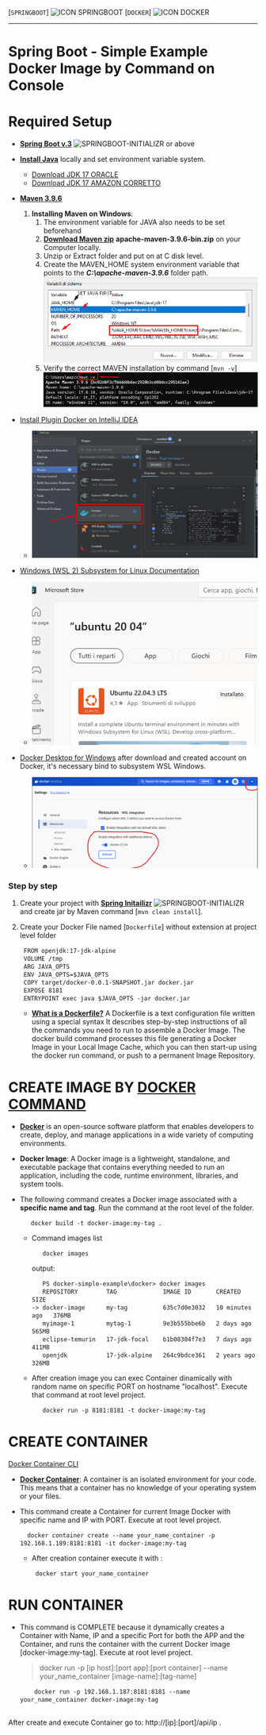 [`SPRINGBOOT`] ![ICON SPRINGBOOT](https://start.spring.io/icon_144x144.7d360c62a3c2b77823306d48e19a144b.png)   [`DOCKER`] ![ICON DOCKER](https://avatars.githubusercontent.com/u/7739233?s=200&v=4)

---
Spring Boot - Simple Example Docker Image by Command on Console
=============
# Required Setup

- [**Spring Boot v.3**](http://projects.spring.io/spring-boot/)  ![SPRINGBOOT-INITIALIZR](https://spring.io/favicon-32x32.png?v=96334d577af708644f6f0495dd1c7bc8) or above
- [**Install Java**](https://docs.aws.amazon.com/corretto/latest/corretto-17-ug/windows-install.html) locally and set environment variable system.
    - [Download JDK 17 ORACLE](https://www.oracle.com/java/technologies/downloads/#java17)
    - [Download JDK 17 AMAZON CORRETTO](https://github.com/corretto/corretto-17/releases) 
- [**Maven 3.9.6**](https://maven.apache.org)
    1. **Installing Maven on Windows**:
        1. The environment variable for JAVA also needs to be set beforehand
        2. [**Download Maven zip**](https://maven.apache.org/download.cgi) **apache-maven-3.9.6-bin.zip** on your Computer locally.
        3. Unzip or Extract folder and put on at C disk level.
        4. Create the MAVEN_HOME system environment variable that points to the **_C:\apache-maven-3.9.6_** folder path.
           ![env_system_var.png.png](env_system_var.png)
        5. Verify the correct MAVEN installation by command [`mvn -v`] ![maven-verify-installation.png](maven-verify-installation.png)

- [Install Plugin Docker on IntelliJ IDEA](https://plugins.jetbrains.com/plugin/7724-docker)
    * ![docker-plugin-on-intellij.png](docker-plugin-on-intellij.png)

- [Windows (WSL 2) Subsystem for Linux Documentation](https://learn.microsoft.com/en-us/windows/wsl/)
    * ![Windows - WSL2 Ubuntu 22.04](01_image_wsl.png)

- [Docker Desktop for Windows](https://docs.docker.com/desktop/install/windows-install/) after download and created account on Docker, it's necessary bind to subsystem WSL Windows.
    * ![Docker Desktop for Windows](02_image_docker_desktop.png)


### Step by step

1. Create your project with [**Spring Initailizr**](https://start.spring.io/)   ![SPRINGBOOT-INITIALIZR](https://spring.io/favicon-32x32.png?v=96334d577af708644f6f0495dd1c7bc8) and create jar by Maven command [`mvn clean install`].

2. Create your Docker File named [`Dockerfile`] without extension at project level folder

     ```
      FROM openjdk:17-jdk-alpine
      VOLUME /tmp
      ARG JAVA_OPTS
      ENV JAVA_OPTS=$JAVA_OPTS
      COPY target/docker-0.0.1-SNAPSHOT.jar docker.jar
      EXPOSE 8181
      ENTRYPOINT exec java $JAVA_OPTS -jar docker.jar
    ```

    *  [**What is a Dockerfile?**](https://medium.com/containers-101/building-docker-images-with-dockerfiles-361d1d0a4047)
       A Dockerfile is a text configuration file written using a special syntax
       It describes step-by-step instructions of all the commands you need to run to assemble a Docker Image.
       The docker build command processes this file generating a Docker Image in your Local Image Cache, which you can then start-up using the docker run command, or push to a permanent Image Repository.


# CREATE IMAGE BY [**DOCKER COMMAND**](https://docs.docker.com/reference/cli/docker/)
* [**Docker**](https://medium.com/@anshulganvir/introduction-to-docker-337b9d09a079) is an open-source software platform that enables developers to create, deploy, and manage applications in a wide variety of computing environments.

* **Docker Image**: A Docker image is a lightweight, standalone, and executable package that contains everything needed to run an application, including the code, runtime environment, libraries, and system tools.

* The following command creates a Docker image associated with a **specific name and tag**. Run the command at the root level of the folder.

     ```
        docker build -t docker-image:my-tag .
     ```

    -  Command images list
        ``` 
           docker images
        ```

       output:

          ``` 
             PS docker-simple-example\docker> docker images   
             REPOSITORY        TAG             IMAGE ID       CREATED          SIZE
          -> docker-image      my-tag          635c7d0e3032   10 minutes ago   376MB
             myimage-1         mytag-1         9e3b555bbe6b   2 days ago       565MB
             eclipse-temurin   17-jdk-focal    b1b08304f7e3   7 days ago       411MB
             openjdk           17-jdk-alpine   264c9bdce361   2 years ago      326MB
          ``` 

    - After creation image you can exec Container dinamically with random name
      on specific PORT on hostname "localhost". Execute that command at root level project.

       ``` 
          docker run -p 8181:8181 -t docker-image:my-tag
       ```

# CREATE CONTAINER
[Docker Container CLI](https://docs.docker.com/reference/cli/docker/container/)

* [**Docker Container**](https://medium.com/@anshulganvir/introduction-to-docker-337b9d09a079): A container is an isolated environment for your code. This means that a container has no knowledge of your operating system or your files.

* This command create a Container for current Image Docker with specific name and IP with PORT. Execute at root level project.

  ``` 
    docker container create --name your_name_container -p 192.168.1.189:8181:8181 -it docker-image:my-tag
  ```   

    - After creation container execute it with :

      ``` 
       docker start your_name_container
      ```


# RUN CONTAINER

* This command is COMPLETE because it dynamically creates a Container with Name, IP
  and a specific Port for both the APP and the Container, and runs the container with
  the current Docker image [docker-image:my-tag]. Execute at root level project.

  > docker run -p [ip host]:[port app]:[port container] --name your_name_container [image-name]:[tag-name]

    ``` 
        docker run -p 192.168.1.187:8181:8181 --name your_name_container docker-image:my-tag
        
    ``` 

After create and execute Container go to: http://[ip]:[port]/api/ip .

